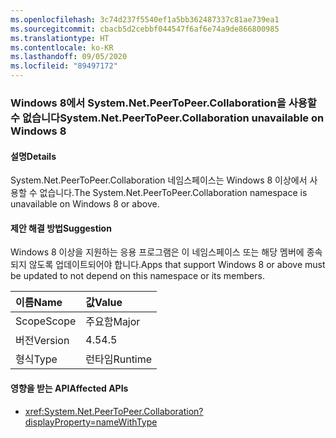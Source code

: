 ```yaml
---
ms.openlocfilehash: 3c74d237f5540ef1a5bb362487337c81ae739ea1
ms.sourcegitcommit: cbacb5d2cebbf044547f6af6e74a9de866800985
ms.translationtype: HT
ms.contentlocale: ko-KR
ms.lasthandoff: 09/05/2020
ms.locfileid: "89497172"
---
```

### <a name="systemnetpeertopeercollaboration-unavailable-on-windows-8"></a><span data-ttu-id="ec969-101">Windows 8에서 System.Net.PeerToPeer.Collaboration을 사용할 수 없습니다</span><span class="sxs-lookup"><span data-stu-id="ec969-101">System.Net.PeerToPeer.Collaboration unavailable on Windows 8</span></span>

#### <a name="details"></a><span data-ttu-id="ec969-102">설명</span><span class="sxs-lookup"><span data-stu-id="ec969-102">Details</span></span>

<span data-ttu-id="ec969-103">System.Net.PeerToPeer.Collaboration 네임스페이스는 Windows 8 이상에서 사용할 수 없습니다.</span><span class="sxs-lookup"><span data-stu-id="ec969-103">The System.Net.PeerToPeer.Collaboration namespace is unavailable on Windows 8 or above.</span></span>

#### <a name="suggestion"></a><span data-ttu-id="ec969-104">제안 해결 방법</span><span class="sxs-lookup"><span data-stu-id="ec969-104">Suggestion</span></span>

<span data-ttu-id="ec969-105">Windows 8 이상을 지원하는 응용 프로그램은 이 네임스페이스 또는 해당 멤버에 종속되지 않도록 업데이트되어야 합니다.</span><span class="sxs-lookup"><span data-stu-id="ec969-105">Apps that support Windows 8 or above must be updated to not depend on this namespace or its members.</span></span>

| <span data-ttu-id="ec969-106">이름</span><span class="sxs-lookup"><span data-stu-id="ec969-106">Name</span></span>    | <span data-ttu-id="ec969-107">값</span><span class="sxs-lookup"><span data-stu-id="ec969-107">Value</span></span>       |
|:--------|:------------|
| <span data-ttu-id="ec969-108">Scope</span><span class="sxs-lookup"><span data-stu-id="ec969-108">Scope</span></span>   |<span data-ttu-id="ec969-109">주요함</span><span class="sxs-lookup"><span data-stu-id="ec969-109">Major</span></span>|
|<span data-ttu-id="ec969-110">버전</span><span class="sxs-lookup"><span data-stu-id="ec969-110">Version</span></span>|<span data-ttu-id="ec969-111">4.5</span><span class="sxs-lookup"><span data-stu-id="ec969-111">4.5</span></span>|
|<span data-ttu-id="ec969-112">형식</span><span class="sxs-lookup"><span data-stu-id="ec969-112">Type</span></span>|<span data-ttu-id="ec969-113">런타임</span><span class="sxs-lookup"><span data-stu-id="ec969-113">Runtime</span></span>|

#### <a name="affected-apis"></a><span data-ttu-id="ec969-114">영향을 받는 API</span><span class="sxs-lookup"><span data-stu-id="ec969-114">Affected APIs</span></span>

- <xref:System.Net.PeerToPeer.Collaboration?displayProperty=nameWithType>

<!--

#### Affected APIs

- `N:System.Net.PeerToPeer.Collaboration`

-->
